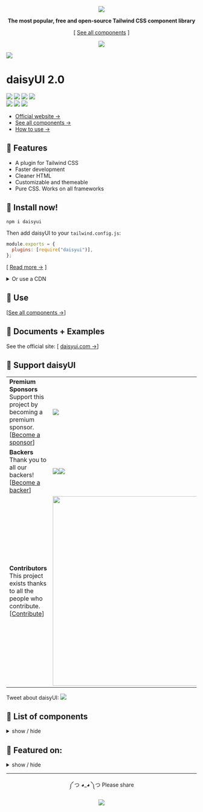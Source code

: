 <div align="center">

[![][logo-url]][docs-url]

**The most popular, free and open-source Tailwind CSS component library**  

[ [See all components](https://daisyui.com/components/) ]

[![][tweet]][tweet-url]

</div>

[![][banner-url]][docs-url]

# daisyUI 2.0

[![][build]][build-url] [![][npm]][npm-url] [![][number-of-components]][docs-url] [![][license]][license-url]  
[![][dl]][npm-url] [![][stars]][gh-url] [![][commit]][gh-url]

- [Official website →](https://daisyui.com/)
- [See all components →](https://daisyui.com/components/)
- [How to use →](https://daisyui.com/docs/install/)


## 🌼 Features

- A plugin for Tailwind CSS
- Faster development
- Cleaner HTML
- Customizable and themeable
- Pure CSS. Works on all frameworks


## 📀 Install now!

```bash
npm i daisyui
```

Then add daisyUI to your `tailwind.config.js`:  


```js
module.exports = {
  plugins: [require("daisyui")],
};
```

[ [Read more →][docs-url-install] ]

<details>
<summary>
  Or use a CDN
</summary>

Loading CSS files from CDN is not recommended for production. It's better to install Tailwind and daisyUI as Nodejs dependencies so you can config/customize everything, and purge unused styles.

```html
<link href="https://cdn.jsdelivr.net/npm/daisyui@2.51.2/dist/full.css" rel="stylesheet" type="text/css" />
<script src="https://cdn.tailwindcss.com"></script>
```

</details>


## 🚀 Use

[[See all components →](https://daisyui.com/components/)]


## 📘 Documents + Examples

See the official site: [ [daisyui.com →](https://daisyui.com/)]


## 🤝 Support daisyUI

|   |   |
|---|---|
| **Premium Sponsors** <br /> Support this project by becoming a premium sponsor. <br /> [[Become a sponsor](https://opencollective.com/daisyui)] | <a href="https://opencollective.com/daisyui" target="_blank"><img src="https://opencollective.com/daisyui/tiers/premium-sponsor.svg?button=false&width=500&avatarHeight=120"></a> |
| **Backers** <br /> Thank you to all our backers! <br /> [[Become a backer](https://opencollective.com/daisyui)] | <a href="https://opencollective.com/daisyui" target="_blank"><img src="https://opencollective.com/daisyui/backers.svg?button=false&width=500&avatarHeight=46"><img src="https://opencollective.com/daisyui/organizations.svg?button=false&width=500&avatarHeight=46"></a> |
| **Contributors** <br /> This project exists thanks to all the people who contribute. <br /> [[Contribute](https://github.com/saadeghi/daisyui/blob/master/.github/CONTRIBUTING.md)] | <a href="https://github.com/saadeghi/daisyui/graphs/contributors" target="_blank"><img src="https://contrib.rocks/image?repo=saadeghi/daisyui&columns=13" width="500"></a> |

Tweet about daisyUI: [![][tweet]][tweet-url]

## 📁 List of components

<details>
<summary>
  show / hide
</summary>

- Actions
  - [x] Button
  - [x] Dropdown
  - [x] Modal
  - [x] Swap

- Data display
  - [x] Alert
  - [x] Avatar
  - [x] Badge
  - [ ] Banner
  - [ ] Calendar
  - [x] Card
  - [x] Carousel
  - [x] Chat bubble
  - [x] Collapse
  - [ ] Comment
  - [x] Countdown
  - [ ] Empty placeholder
  - [x] Kbd
  - [ ] Loading
  - [x] Progress
  - [x] Radial progress
  - [x] Stat
  - [x] Table
  - [ ] Tag
  - [ ] Timeline
  - [x] Toast
  - [x] Tooltip
  - [ ] Treeview

- Data input
  - [x] Checkbox
  - [x] Text input
  - [x] Radio
  - [x] Range
  - [x] Rating
  - [x] Select
  - [x] Textarea
  - [x] Toggle
  - [ ] Upload
  
- Layout
  - [x] Artboard
  - [x] Button group
  - [x] Divider
  - [x] Drawer
  - [x] Footer
  - [x] Hero
  - [x] Indicator
  - [x] Input group
  - [x] Mask
  - [x] Stack

- Navigation
  - [x] Bottom Navigation
  - [x] Breadcrumbs
  - [x] Link
  - [x] Menu
  - [x] Navbar
  - [x] Pagination
  - [x] Steps
  - [x] Tab

- Mockup
  - [ ] Browser
  - [x] Code
  - [x] Phone
  - [x] Window


</details>


## 📰 Featured on:

<details>
<summary>
  show / hide
</summary>
  
- Blogs
  - [Logrocket](https://blog.logrocket.com/daisyui-tailwind-components-react-apps/)
  - [GraphCMS](https://graphcms.com/blog/build-a-personal-timeline-with-graphcms-and-sveltekit)
  - [wweb.dev](https://wweb.dev/weekly/85/)
  - [flaming.codes](https://flaming.codes/posts/boostrap-tailwind-alternative-with-daisy-ui)
  - [rockyourcode](https://www.rockyourcode.com/how-to-setup-react-typescript-with-snowpack-and-daisyui/)
  - [HackerNews](https://news.ycombinator.com/item?id=28004515)
  - [Product Hunt](https://www.producthunt.com/posts/daisyui)
  - [Siecle Digital](https://siecledigital.fr/2021/05/29/daisyui-plugin-gratuit-avec-composants-tailwind-css-a/)
  - [speckyboy](https://speckyboy.com/weekly-news-for-designers-594/)
  - [dailydev](https://app.daily.dev/posts/-4OPGw0te)
  - [Future Tech Blog (Japanese)](https://future-architect.github.io/articles/20211124a/)
  - [Adding Tailwind and Daisy UI to SvelteKit](https://dev.to/brewhousedigital/adding-tailwind-and-daisy-ui-to-sveltekit-2hk5)
- Youtube videos
  - [Supabase & Sveltekit - Build Twitter in 75 minutes](https://www.youtube.com/watch?v=mPQyckogDYc)
  - [Setup the Best Frontend JavaScript Stack - Svelte, Vite, TailwindCSS and DaisyUI](https://www.youtube.com/watch?v=mEBPN_9jTAE)
  - [Jamstack powered Image gallery with Cloudinary, Tailwind and DaisyUI](https://www.youtube.com/watch?v=Hpjq0D1vcpM)
  - [SvelteKit Crash Course w/ Tailwind CSS and DaisyUI, GraphQL and dynamic routes](https://www.youtube.com/watch?v=zH2qG9YwN3s)
  - [DaisyUI : Worth a try or skip on by?](https://www.youtube.com/watch?v=hM9fENyAquM)
  - [How to use daisyUI in SvelteKit?](https://www.youtube.com/watch?v=haKnkk6ds20) 
  - [DaisyUI Untuk Yang Mau Pindah ke TailwindCSS dari Bootstrap (Indonesian)](https://www.youtube.com/watch?v=Wm2g6FWec34)
  - [Next.js - Tailwind - DeisyUI Setup](https://www.youtube.com/watch?v=uXQgJbUj3PQ)
  - [Svelte Setup with Vite, Tailwind, DaisyUI. Custom Themes!](https://www.youtube.com/watch?v=5lF5PxBJoso)
  - [Build a blog with Svelte](https://www.youtube.com/watch?v=u9jtHBE6NL8)
  - [Building a product in less than 10 minutes: Laravel, InertiaJS, VueJS, TailwindCSS, DaisyUI](https://www.youtube.com/watch?v=XR1rS-CCfx0)
  - [Infinite scrolling with MERN | ReactJS, TailwindCSS v3, DaisyUI | NodeJs, Express, MongoDB](https://www.youtube.com/watch?v=y7LYoRGRqRI)
  - [How to install TailwindCSS v3 and DaisyUI to your React app](https://www.youtube.com/watch?v=XBYvzPe7skc)
  - [Laravel: DaisyUI Agiliza Tus Desarrollos Con TailwindCSS + Select2 Tailwind Style (Spanish)](https://www.youtube.com/watch?v=28db3jojTgo)
  - [Build a Responsive Landing Page using DaisyUI, ReactJS and Tailwind CSS](https://www.youtube.com/watch?v=37gtpvy-k9U)
- Courses
  - [Building with SvelteKit and GraphCMS](https://explorers.netlify.com/learn/building-with-sveltekit-and-graphcms)
  - [Svelte for Beginners by Mike Karan](https://www.udemy.com/course/svelte-for-beginners/)
  - [React Front To Back 2022 by Brad Traversy](https://www.udemy.com/course/react-front-to-back-2022/)
  - [Build Instagram profile page UI clone w/Next.js TailwindCSS](https://www.udemy.com/course/build-instagram-profile-page-ui-clone-nextjs-tailwindcss/)
  - [Instagram UI Clone Login Page w/ NextJS & TailwindCSS](https://www.udemy.com/course/instagram-ui-clone-login-page-w-nextjs-tailwindcss/)
  - [Build your Developer Portfolio and Blog from Scratch with Svelte and GraphCMS](https://www.freecodecamp.org/news/build-your-developer-portfolio-from-scratch-with-sveltekit-and-graphcms/)
- Starters
  - [Vite-Boot](https://github.com/kirklin/vite-boot) Vite + Vue3 + TypeScript + Vue-Router4 + Pinia + Tailwind CSS + daisyUI Template.
  
</details>

---

<div align="center">
  
  
༼ つ ◕_◕ ༽つ  Please share  
  
[![][tweet]][tweet-url]

</div>

[install-size]: https://badgen.net/bundlephobia/minzip/daisyui?label=bundle%20size&color=green
[build]: https://badgen.net/github/checks/saadeghi/daisyui?label=build
[npm]: https://badgen.net/github/tag/saadeghi/daisyui?label=version&color=green
[dl]: https://badgen.net/npm/dt/daisyui?label=installs&icon=npm&color=green
[commit]: https://badgen.net/github/last-commit/saadeghi/daisyui?icon=github&color=green
[license]: https://badgen.net/github/license/saadeghi/daisyui?color=green
[stars]: https://badgen.net/github/stars/saadeghi/daisyui?color=green
[tweet]: https://img.shields.io/twitter/url?style=social&url=https%3A%2F%2Fgithub.com%2Fsaadeghi%2Fdaisyui
[install-size-url]: https://bundlephobia.com/result?p=daisyui
[license-url]: https://github.com/saadeghi/daisyui/blob/master/LICENSE
[npm-url]: https://www.npmjs.com/package/daisyui
[cdnjs-url]: https://cdnjs.com/libraries/daisyui
[gh-url]: https://github.com/saadeghi/daisyui
[tw-play-url]: https://daisyui.com/tailwindplay
[codepen-url]: https://codepen.io/saadeghi/pen/gOwWKvv
[unpkg-url]: https://unpkg.com/browse/daisyui/
[jsdeliver-url]: https://www.jsdelivr.com/package/npm/daisyui
[build-url]: https://github.com/saadeghi/daisyui/actions
[tweet-url]: https://twitter.com/intent/tweet?text=daisyUI%20%0D%0AComponents%20for%20Tailwind%20CSS%20%0D%0Ahttps://github.com/saadeghi/daisyui
[number-of-components]: https://badgen.net/badge/total%20components/49/green
[docs-url-install]: https://daisyui.com/docs/install
[docs-url]: https://daisyui.com/
[logo-url]: https://raw.githubusercontent.com/saadeghi/files/main/daisyui/logo-4.svg
[banner-url]: https://raw.githubusercontent.com/saadeghi/files/main/daisyui/card-3.png
